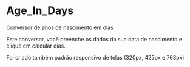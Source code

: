 # Age_In_Days
Conversor de anos de nascimento em dias

Este conversor, você preenche os dados da sua data de nascimento e clique em calcular dias.

Foi criado também padrão responsivo de telas (320px, 425px e 768px)


